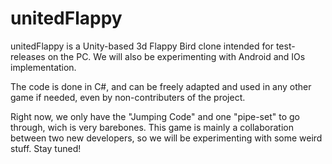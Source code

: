 unitedFlappy
============
unitedFlappy is a Unity-based 3d Flappy Bird clone intended for test-releases on the PC. We will also be experimenting with Android and IOs implementation. 

The code is done in C#, and can be freely adapted and used in any other game if needed, even by non-contributers of the project.

Right now, we only have the "Jumping Code" and one "pipe-set" to go through, wich is very barebones. This game is mainly a collaboration between two new developers, so we will be experimenting with some weird stuff. Stay tuned!
